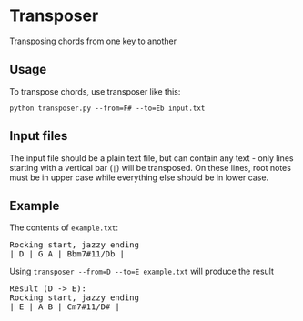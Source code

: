 Transposer
==========

Transposing chords from one key to another

Usage
-----

To transpose chords, use transposer like this:

`python transposer.py --from=F# --to=Eb input.txt`

Input files
-----------

The input file should be a plain text file, but can contain any text - only lines starting with a vertical bar (`|`) will be transposed. On these lines, root notes must be in upper case while everything else should be in lower case.

Example
-------
The contents of `example.txt`:

<pre>
Rocking start, jazzy ending
| D | G A | Bbm7#11/Db |
</pre>

Using `transposer --from=D --to=E example.txt` will produce the result

<pre>
Result (D -> E):
Rocking start, jazzy ending
| E | A B | Cm7#11/D# |
</pre>

